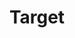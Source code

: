 ---
title: "Target"
url: /phoenix/target-north-75th-avenue-west-virginia-avenue/
shop: department store
---